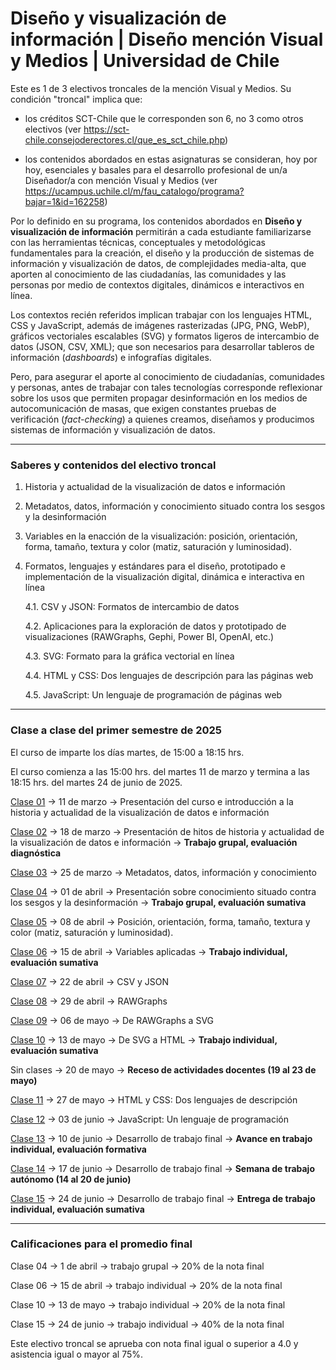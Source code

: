 # Diseño y visualización de información | Diseño mención Visual y Medios | Universidad de Chile

Este es 1 de 3 electivos troncales de la mención Visual y Medios. Su condición "troncal" implica que: 

- los créditos SCT-Chile que le corresponden son 6, no 3 como otros electivos (ver https://sct-chile.consejoderectores.cl/que_es_sct_chile.php) 

- los contenidos abordados en estas asignaturas se consideran, hoy por hoy, esenciales y basales para el desarrollo profesional de un/a Diseñador/a con mención Visual y Medios (ver https://ucampus.uchile.cl/m/fau_catalogo/programa?bajar=1&id=162258)

Por lo definido en su programa, los contenidos abordados en **Diseño y visualización de información** permitirán a cada estudiante familiarizarse con las herramientas técnicas, conceptuales y metodológicas fundamentales para la creación, el diseño y la producción de sistemas de información y visualización de datos, de complejidades media-alta, que aporten al conocimiento de las ciudadanías, las comunidades y las personas por medio de contextos digitales, dinámicos e interactivos en línea.

Los contextos recién referidos implican trabajar con los lenguajes HTML, CSS y JavaScript, además de imágenes rasterizadas (JPG, PNG, WebP), gráficos vectoriales escalables (SVG) y formatos ligeros de intercambio de datos (JSON, CSV, XML); que son necesarios para desarrollar tableros de información (*dashboards*) e infografías digitales.

Pero, para asegurar el aporte al conocimiento de ciudadanías, comunidades y personas, antes de trabajar con tales tecnologías corresponde reflexionar sobre los usos que permiten propagar desinformación en los medios de autocomunicación de masas, que exigen constantes pruebas de verificación (*fact-checking*) a quienes creamos, diseñamos y producimos sistemas de información y visualización de datos.

- - - - - - -

### Saberes y contenidos del electivo troncal

1. Historia y actualidad de la visualización de datos e información

2. Metadatos, datos, información y conocimiento situado contra los sesgos y la desinformación

3. Variables en la enacción de la visualización: posición, orientación, forma, tamaño, textura y color (matiz, saturación y luminosidad).

4. Formatos, lenguajes y estándares para el diseño, prototipado e implementación de la visualización digital, dinámica e interactiva en línea
  
   4.1. CSV y JSON: Formatos de intercambio de datos

   4.2. Aplicaciones para la exploración de datos y prototipado de visualizaciones (RAWGraphs, Gephi, Power BI, OpenAI, etc.)

   4.3. SVG: Formato para la gráfica vectorial en línea

   4.4. HTML y CSS: Dos lenguajes de descripción para las páginas web

   4.5. JavaScript: Un lenguaje de programación de páginas web

- - - - - - -

### Clase a clase del primer semestre de 2025

El curso de imparte los días martes, de 15:00 a 18:15 hrs. 

El curso comienza a las 15:00 hrs. del martes 11 de marzo y termina a las 18:15 hrs. del martes 24 de junio de 2025.

[Clase 01](https://github.com/profesorfaco/troncal/tree/main/clase-01) → 11 de marzo → Presentación del curso e introducción a la historia y actualidad de la visualización de datos e información

[Clase 02](https://github.com/profesorfaco/troncal/tree/main/clase-02) → 18 de marzo → Presentación de hitos de historia y actualidad de la visualización de datos e información → **Trabajo grupal, evaluación diagnóstica**

[Clase 03](https://github.com/profesorfaco/troncal/tree/main/clase-03) → 25 de marzo → Metadatos, datos, información y conocimiento

[Clase 04](https://github.com/profesorfaco/troncal/tree/main/clase-04) → 01 de abril → Presentación sobre conocimiento situado contra los sesgos y la desinformación → **Trabajo grupal, evaluación sumativa**

[Clase 05](https://github.com/profesorfaco/troncal/tree/main/clase-05) → 08 de abril → Posición, orientación, forma, tamaño, textura y color (matiz, saturación y luminosidad).

[Clase 06](https://github.com/profesorfaco/troncal/tree/main/clase-06) → 15 de abril → Variables aplicadas → **Trabajo individual, evaluación sumativa**

[Clase 07](https://github.com/profesorfaco/troncal/tree/main/clase-07) → 22 de abril → CSV y JSON

[Clase 08](https://github.com/profesorfaco/troncal/tree/main/clase-08) → 29 de abril → RAWGraphs

[Clase 09](https://github.com/profesorfaco/troncal/tree/main/clase-09) → 06 de mayo → De RAWGraphs a SVG

[Clase 10](https://github.com/profesorfaco/troncal/tree/main/clase-10) → 13 de mayo → De SVG a HTML → **Trabajo individual, evaluación sumativa**

Sin clases → 20 de mayo → **Receso de actividades docentes (19 al 23 de mayo)**

[Clase 11](https://github.com/profesorfaco/troncal/tree/main/clase-11) → 27 de mayo → HTML y CSS: Dos lenguajes de descripción

[Clase 12](https://github.com/profesorfaco/troncal/tree/main/clase-12) → 03 de junio → JavaScript: Un lenguaje de programación

[Clase 13](https://github.com/profesorfaco/troncal/tree/main/clase-13) → 10 de junio → Desarrollo de trabajo final → **Avance en trabajo individual, evaluación formativa**

[Clase 14](https://github.com/profesorfaco/troncal/tree/main/clase-14) → 17 de junio → Desarrollo de trabajo final → **Semana de trabajo autónomo (14 al 20 de junio)**

[Clase 15](https://github.com/profesorfaco/troncal/tree/main/clase-15) → 24 de junio → Desarrollo de trabajo final → **Entrega de trabajo individual, evaluación sumativa**

- - - - 

### Calificaciones para el promedio final

Clase 04 → 1 de abril → trabajo grupal → 20% de la nota final

Clase 06 → 15 de abril → trabajo individual → 20% de la nota final

Clase 10 → 13 de mayo → trabajo individual → 20% de la nota final

Clase 15 → 24 de junio → trabajo individual → 40% de la nota final

Este electivo troncal se aprueba con nota final igual o superior a 4.0 y asistencia igual o mayor al 75%.
